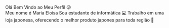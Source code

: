 Olá Bem Vindo ao Meu Perfil :stuck_out_tongue_winking_eye:	
Meu nome é Maria Eloisa
Sou estudante de informática :computer:
Trabalho em uma loja japonesa, oferecendo o melhor produto japones para toda região  :rainbow:
